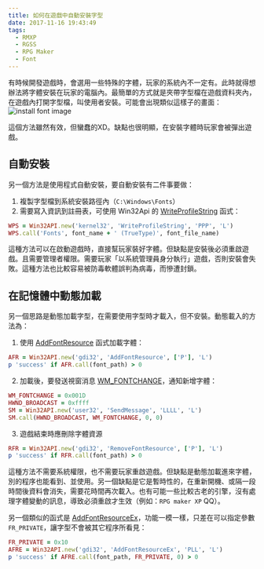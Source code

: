```yaml
---
title: 如何在遊戲中自動安裝字型
date: 2017-11-16 19:43:49
tags:
  - RMXP
  - RGSS
  - RPG Maker
  - Font
---
```


有時候開發遊戲時，會選用一些特殊的字體，玩家的系統內不一定有。此時就得想辦法將字體安裝在玩家的電腦內。最簡單的方式就是夾帶字型檔在遊戲資料夾內，在遊戲內打開字型檔，叫使用者安裝。可能會出現類似這樣子的畫面：
![install font image](/blog/imgs/font/system_install.png)

這個方法雖然有效，但蠻蠢的XD。缺點也很明顯，在安裝字體時玩家會被彈出遊戲。

## 自動安裝

另一個方法是使用程式自動安裝，要自動安裝有二件事要做：
1. 複製字型檔到系統安裝路徑內（`C:\Windows\Fonts`）
2. 需要寫入資訊到註冊表，可使用 Win32Api 的 [WriteProfileString](https://msdn.microsoft.com/zh-tw/library/windows/desktop/ms725504%28v=vs.85%29.aspx) 函式：
```rb
WPS = Win32API.new('kernel32', 'WriteProfileString', 'PPP', 'L')
WPS.call('Fonts', font_name + ' (TrueType)', font_file_name)
```

這種方法可以在啟動遊戲時，直接幫玩家裝好字體。但缺點是安裝後必須重啟遊戲。且需要管理者權限。需要玩家「以系統管理員身分執行」遊戲，否則安裝會失敗。這種方法也比較容易被防毒軟體誤判為病毒，而慘遭封鎖。

## 在記憶體中動態加載

另一個思路是動態加載字型，在需要使用字型時才載入，但不安裝。動態載入的方法為：
1. 使用 [AddFontResource](https://msdn.microsoft.com/zh-tw/library/windows/desktop/dd183326%28v=vs.85%29.aspx) 函式加載字體：
```rb
AFR = Win32API.new('gdi32', 'AddFontResource', ['P'], 'L')
p 'success' if AFR.call(font_path) > 0
```

2. 加載後，要發送視窗消息 [WM_FONTCHANGE](https://msdn.microsoft.com/zh-tw/library/windows/desktop/dd145211%28v=vs.85%29.aspx)，通知新增字體：
```rb
WM_FONTCHANGE = 0x001D
HWND_BROADCAST = 0xffff
SM = Win32API.new('user32', 'SendMessage', 'LLLL', 'L')
SM.call(HWND_BROADCAST, WM_FONTCHANGE, 0, 0)
```

3. 遊戲結束時應刪除字體資源
```rb
RFR = Win32API.new('gdi32', 'RemoveFontResource', ['P'], 'L')
p 'success' if RFR.call(font_path) > 0
```

這種方法不需要系統權限，也不需要玩家重啟遊戲。但缺點是動態加載進來字體，別的程序也能看到、並使用。另一個缺點是它是暫時性的，在重新開機、或隔一段時間後資料會消失，需要花時間再次載入。也有可能一些比較古老的引擎，沒有處理字體變動的訊息，導致必須重啟才生效（例如：`RPG maker XP` QQ）。

另一個類似的函式是 [AddFontResourceEx](https://msdn.microsoft.com/zh-tw/library/windows/desktop/dd183327%28v=vs.85%29.aspx)，功能一模一樣，只差在可以指定參數 `FR_PRIVATE`，讓字型不會被其它程序所看見：
```rb
FR_PRIVATE = 0x10
AFRE = Win32API.new('gdi32', 'AddFontResourceEx', 'PLL', 'L')
p 'success' if AFRE.call(font_path, FR_PRIVATE, 0) > 0
```









